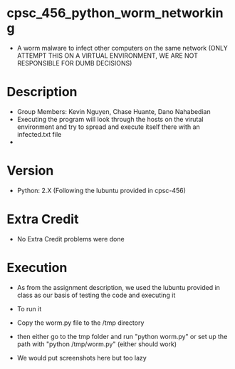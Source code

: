 # cpsc_456_python_worm_networking

* A worm malware to infect other computers on the same network (ONLY ATTEMPT THIS ON A VIRTUAL ENVIRONMENT, WE ARE NOT RESPONSIBLE FOR DUMB DECISIONS)

# Description

* Group Members: Kevin Nguyen, Chase Huante, Dano Nahabedian 
* Executing the program will look through the hosts on the virutal environment and try to spread and execute itself there with an infected.txt file
* 

# Version

* Python: 2.X (Following the lubuntu provided in cpsc-456)

# Extra Credit 

* No Extra Credit problems were done 


# Execution 

* As from the assignment description, we used the lubuntu provided in class as our basis of testing the code and executing it 
* To run it 
* Copy the worm.py file to the /tmp directory 
* then either go to the tmp folder and run "python worm.py" or set up the path with "python /tmp/worm.py" (either should work) 

* We would put screenshots here but too lazy
 


